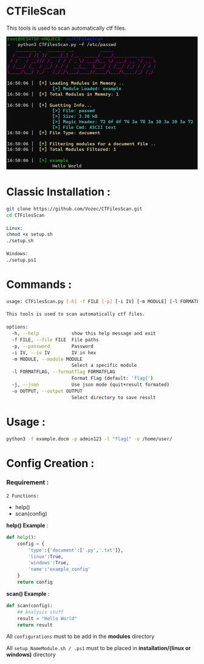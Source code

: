 # CTFileScan
This tools is used to scan automatically ctf files.

![Alt text](./github/example.png)

# Classic Installation :

```bash
git clone https://github.com/Vozec/CTFilesScan.git
cd CTFilesScan

Linux:
chmod +x setup.sh
./setup.sh

Windows:
./setup.ps1

```

# Commands :

```bash
usage: CTFilesScan.py [-h] -f FILE [-p] [-i IV] [-m MODULE] [-l FORMATFLAG] [-j] [-o OUTPUT]

This tools is used to scan automatically ctf files.

options:
  -h, --help            show this help message and exit
  -f FILE, --file FILE  File paths
  -p, --password        Password
  -i IV, --iv IV        IV in hex
  -m MODULE, --module MODULE
                        Select a specific module
  -l FORMATFLAG, --formatflag FORMATFLAG
                        Format Flag (default: 'flag{')
  -j, --json            Use json mode (quit+result formated)
  -o OUTPUT, --output OUTPUT
                        Select directory to save result
```

# Usage :
```bash
python3 -f example.docm -p admin123 -l "flag{" -o /home/user/
```

# Config Creation : 

### Requirement :

``2 Functions:``
- help()
- scan(config)

**help() Example** :
```python
def help():
	config = {
		'type':{'document':['.py','.txt']},
		'linux':True,
		'windows':True,
		'name':'example_config'
	}
	return config
```

**scan() Example** :
```python
def scan(config):
	## Analysis stuff
	result = "Hello World"
	return result
```

All ``configurations`` must to be add in the **modules** directory

All ``setup_NameModule.sh / .ps1`` must to be placed in **installation/(linux or windows)** directory
